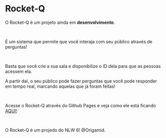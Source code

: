 <h1>Rocket-Q</h1>
<p>O Rocket-Q é um projeto ainda em <b>desenvolvimento</b>.</p>
<br>
<p>É um sistema que permite que você interaja com seu público através de perguntas!</p>
<br>
<p>Basta que você crie a sua sala e disponibilize o ID dela para que as pessoas acessem ela.</p>
<p>A partir daí, o seu público pode fazer perguntas que você pode responder em tempo real, marcando aquelas que já foram feitas!</p>
<br>
<p>Acesse o Rocket-Q através do Github Pages e veja como ele está ficando <a href="https://89anderson.github.io/RocketQ/home.html?" target="_blank">AQUI!</a></p>
<br>
<p>O Rocket-Q é um projedo do NLW 6! @Origamid.</p>
